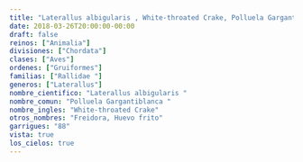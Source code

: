```yaml
---
title: "Laterallus albigularis , White-throated Crake, Polluela Gargantiblanca "
date: 2018-03-26T20:00:00-00:00
draft: false
reinos: ["Animalia"]
divisiones: ["Chordata"]
clases: ["Aves"]
ordenes: ["Gruiformes"]
familias: ["Rallidae "]
generos: ["Laterallus"]
nombre_cientifico: "Laterallus albigularis "
nombre_comun: "Polluela Gargantiblanca "
nombre_ingles: "White-throated Crake"
otros_nombres: "Freidora, Huevo frito"
garrigues: "88"
vista: true
los_cielos: true
---
```

